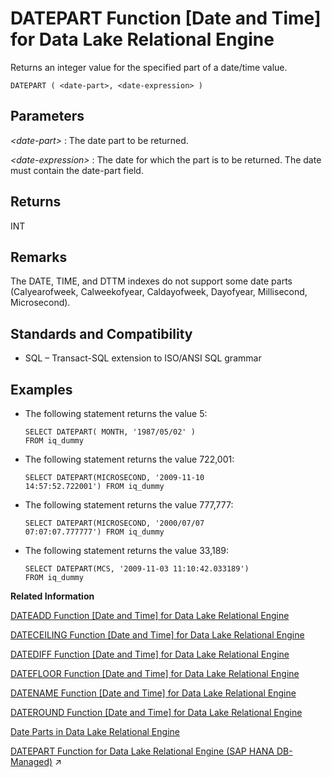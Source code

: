 <!-- loioa547b06f84f210158ab3bd499f292d99 -->

# DATEPART Function \[Date and Time\] for Data Lake Relational Engine

Returns an integer value for the specified part of a date/time value.



```
DATEPART ( <date-part>, <date-expression> )
```



<a name="loioa547b06f84f210158ab3bd499f292d99__DATEPART_parm1"/>

## Parameters

 *<date-part\>*
 :   The date part to be returned.

  *<date-expression\>*
 :   The date for which the part is to be returned. The date must contain the date-part field.

 

<a name="loioa547b06f84f210158ab3bd499f292d99__DATEPART_returns1"/>

## Returns

INT



<a name="loioa547b06f84f210158ab3bd499f292d99__DATEPART_remarks1"/>

## Remarks

The DATE, TIME, and DTTM indexes do not support some date parts \(Calyearofweek, Calweekofyear, Caldayofweek, Dayofyear, Millisecond, Microsecond\).



<a name="loioa547b06f84f210158ab3bd499f292d99__DATEPART_standards1"/>

## Standards and Compatibility

-   SQL – Transact-SQL extension to ISO/ANSI SQL grammar



<a name="loioa547b06f84f210158ab3bd499f292d99__DATEPART_example1"/>

## Examples

-   The following statement returns the value 5:

    ```
    SELECT DATEPART( MONTH, '1987/05/02' )
    FROM iq_dummy
    ```

-   The following statement returns the value 722,001:

    ```
    SELECT DATEPART(MICROSECOND, '2009-11-10
    14:57:52.722001') FROM iq_dummy
    ```

-   The following statement returns the value 777,777:

    ```
    SELECT DATEPART(MICROSECOND, '2000/07/07
    07:07:07.777777') FROM iq_dummy
    ```

-   The following statement returns the value 33,189:

    ```
    SELECT DATEPART(MCS, '2009-11-03 11:10:42.033189')
    FROM iq_dummy
    ```


**Related Information**  


[DATEADD Function \[Date and Time\] for Data Lake Relational Engine](dateadd-function-date-and-time-for-data-lake-relational-engine-a5449de.md "Returns the date produced by adding the specified number of the specified date parts to a date.")

[DATECEILING Function \[Date and Time\] for Data Lake Relational Engine](dateceiling-function-date-and-time-for-data-lake-relational-engine-a545210.md "Calculates a new date, time, or datetime value by increasing the provided value up to the nearest larger value of the specified granularity.")

[DATEDIFF Function \[Date and Time\] for Data Lake Relational Engine](datediff-function-date-and-time-for-data-lake-relational-engine-a545a63.md "Returns the interval between two dates.")

[DATEFLOOR Function \[Date and Time\] for Data Lake Relational Engine](datefloor-function-date-and-time-for-data-lake-relational-engine-a5462b6.md "Calculates a new date, time, or datetime value by reducing the provided value down to the nearest lower value of the specified multiple with the specified granularity.")

[DATENAME Function \[Date and Time\] for Data Lake Relational Engine](datename-function-date-and-time-for-data-lake-relational-engine-a5472b7.md "Returns the name of the specified part (such as the month “June”) of a date/time value, as a character string.")

[DATEROUND Function \[Date and Time\] for Data Lake Relational Engine](dateround-function-date-and-time-for-data-lake-relational-engine-a5483a3.md "Calculates a new date, time, or datetime value by rounding the provided value up or down to the nearest multiple of the specified value with the specified granularity.")

[Date Parts in Data Lake Relational Engine](date-parts-in-data-lake-relational-engine-a52b8dd.md "Many of the date functions use dates built from date parts.")

[DATEPART Function for Data Lake Relational Engine (SAP HANA DB-Managed)](https://help.sap.com/viewer/a898e08b84f21015969fa437e89860c8/2023_1_QRC/en-US/a07008d5cbc347329b60d52b3e243ed6.html "Returns an integer value for the specified part of a date/time value.") :arrow_upper_right:

